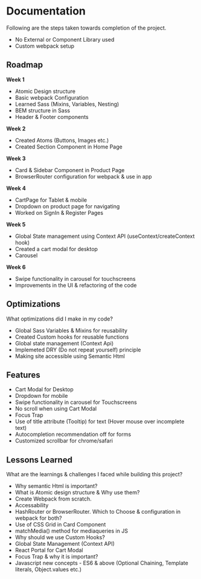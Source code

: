 # Documentation

Following are the steps taken towards completion of the project.

- No External or Component Library used
- Custom webpack setup

## Roadmap

**Week 1**

- Atomic Design structure
- Basic webpack Configuration
- Learned Sass (Mixins, Variables, Nesting)
- BEM structure in Sass
- Header & Footer components

**Week 2**

- Created Atoms (Buttons, Images etc.)
- Created Section Component in Home Page

**Week 3**

- Card & Sidebar Component in Product Page
- BrowserRouter configuration for webpack & use in app

**Week 4**

- CartPage for Tablet & mobile
- Dropdown on product page for navigating
- Worked on SignIn & Register Pages

**Week 5**

- Global State management using Context API (useContext/createContext hook)
- Created a cart modal for desktop
- Carousel

**Week 6**

- Swipe functionality in carousel for touchscreens
- Improvements in the UI & refactoring of the code

## Optimizations

What optimizations did I make in my code?

- Global Sass Variables & Mixins for reusability
- Created Custom hooks for reusable functions
- Global state management (Context Api)
- Implemeted DRY (Do not repeat yourself) principle
- Making site accessible using Semantic Html

## Features

- Cart Modal for Desktop
- Dropdown for mobile
- Swipe functionality in carousel for Touchscreens
- No scroll when using Cart Modal
- Focus Trap
- Use of title attribute (Tooltip) for text (Hover mouse over incomplete text)
- Autocompletion recommendation off for forms
- Customized scrollbar for chrome/safari

## Lessons Learned

What are the learnings & challenges I faced while building this project?

- Why semantic Html is important?
- What is Atomic design structure & Why use them?
- Create Webpack from scratch.
- Accessability
- HashRouter or BrowserRouter. Which to Choose & configuration in webpack for both?
- Use of CSS Grid in Card Component
- matchMedia() method for mediaqueries in JS
- Why should we use Custom Hooks?
- Global State Management (Context API)
- React Portal for Cart Modal
- Focus Trap & why it is important?
- Javascript new concepts - ES6 & above (Optional Chaining, Template literals, Object.values etc.)
